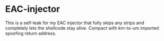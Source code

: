 # EAC-injector
This is a self-leak for my EAC injector that fully skips any strips and completely lets the shellcode stay alive. Compact with km-to-um imported spoofing return address.
